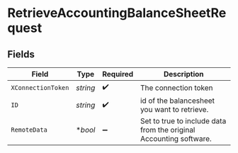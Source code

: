# RetrieveAccountingBalanceSheetRequest


## Fields

| Field                                                              | Type                                                               | Required                                                           | Description                                                        |
| ------------------------------------------------------------------ | ------------------------------------------------------------------ | ------------------------------------------------------------------ | ------------------------------------------------------------------ |
| `XConnectionToken`                                                 | *string*                                                           | :heavy_check_mark:                                                 | The connection token                                               |
| `ID`                                                               | *string*                                                           | :heavy_check_mark:                                                 | id of the balancesheet you want to retrieve.                       |
| `RemoteData`                                                       | **bool*                                                            | :heavy_minus_sign:                                                 | Set to true to include data from the original Accounting software. |